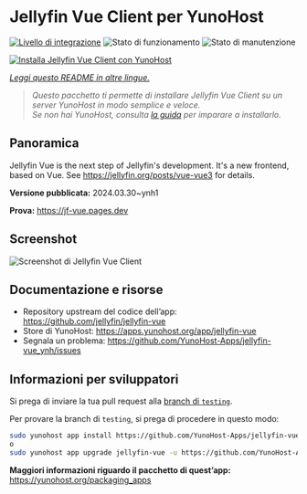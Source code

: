 <!--
N.B.: Questo README è stato automaticamente generato da <https://github.com/YunoHost/apps/tree/master/tools/readme_generator>
NON DEVE essere modificato manualmente.
-->

# Jellyfin Vue Client per YunoHost

[![Livello di integrazione](https://dash.yunohost.org/integration/jellyfin-vue.svg)](https://dash.yunohost.org/appci/app/jellyfin-vue) ![Stato di funzionamento](https://ci-apps.yunohost.org/ci/badges/jellyfin-vue.status.svg) ![Stato di manutenzione](https://ci-apps.yunohost.org/ci/badges/jellyfin-vue.maintain.svg)

[![Installa Jellyfin Vue Client con YunoHost](https://install-app.yunohost.org/install-with-yunohost.svg)](https://install-app.yunohost.org/?app=jellyfin-vue)

*[Leggi questo README in altre lingue.](./ALL_README.md)*

> *Questo pacchetto ti permette di installare Jellyfin Vue Client su un server YunoHost in modo semplice e veloce.*  
> *Se non hai YunoHost, consulta [la guida](https://yunohost.org/install) per imparare a installarlo.*

## Panoramica

Jellyfin Vue is the next step of Jellyfin's development. It's a new frontend, based on Vue. See https://jellyfin.org/posts/vue-vue3 for details.


**Versione pubblicata:** 2024.03.30~ynh1

**Prova:** <https://jf-vue.pages.dev>

## Screenshot

![Screenshot di Jellyfin Vue Client](./doc/screenshots/jellyfin-vue-homepage-2023-04.jpg)

## Documentazione e risorse

- Repository upstream del codice dell’app: <https://github.com/jellyfin/jellyfin-vue>
- Store di YunoHost: <https://apps.yunohost.org/app/jellyfin-vue>
- Segnala un problema: <https://github.com/YunoHost-Apps/jellyfin-vue_ynh/issues>

## Informazioni per sviluppatori

Si prega di inviare la tua pull request alla [branch di `testing`](https://github.com/YunoHost-Apps/jellyfin-vue_ynh/tree/testing).

Per provare la branch di `testing`, si prega di procedere in questo modo:

```bash
sudo yunohost app install https://github.com/YunoHost-Apps/jellyfin-vue_ynh/tree/testing --debug
o
sudo yunohost app upgrade jellyfin-vue -u https://github.com/YunoHost-Apps/jellyfin-vue_ynh/tree/testing --debug
```

**Maggiori informazioni riguardo il pacchetto di quest’app:** <https://yunohost.org/packaging_apps>
